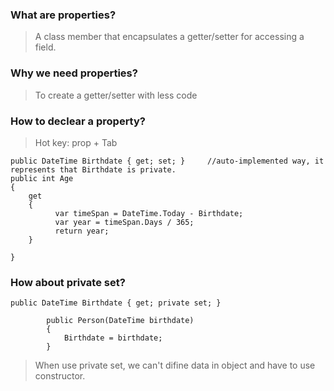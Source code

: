 ### What are properties?
>A class member that encapsulates a getter/setter for accessing a field.

### Why we need properties?
>To create a getter/setter with less code

### How to declear a property?
>Hot key: prop + Tab  
```
public DateTime Birthdate { get; set; }     //auto-implemented way, it represents that Birthdate is private.
public int Age 
{ 
    get 
    {
          var timeSpan = DateTime.Today - Birthdate;
          var year = timeSpan.Days / 365;
          return year;
    }
        
}
```

### How about private set?
```
public DateTime Birthdate { get; private set; }

        public Person(DateTime birthdate)
        {
            Birthdate = birthdate;
        }
```
>When use private set, we can't difine data in object and have to use constructor.
